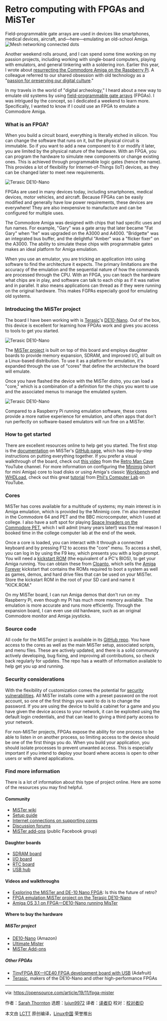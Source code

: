 [#]: collector: (lujun9972)
[#]: translator: ( )
[#]: reviewer: ( )
[#]: publisher: ( )
[#]: url: ( )
[#]: subject: (Retro computing with FPGAs and MiSTer)
[#]: via: (https://opensource.com/article/19/11/fpga-mister)
[#]: author: (Sarah Thornton https://opensource.com/users/sarah-thornton)

Retro computing with FPGAs and MiSTer
======
Field-programmable gate arrays are used in devices like smartphones,
medical devices, aircraft, and—here—emulating an old-school Amiga.
![Mesh networking connected dots][1]

Another weekend rolls around, and I can spend some time working on my passion projects, including working with single-board computers, playing with emulators, and general tinkering with a soldering iron. Earlier this year, I wrote about [resurrecting the Commodore Amiga on the Raspberry Pi][2]. A colleague referred to our shared obsession with old technology as a "[passion for preserving our digital culture][3]."

In my travels in the world of "digital archeology," I heard about a new way to emulate old systems by using [field-programmable gate arrays][4] (FPGAs). I was intrigued by the concept, so I dedicated a weekend to learn more. Specifically, I wanted to know if I could use an FPGA to emulate a Commodore Amiga.

### What is an FPGA?

When you build a circuit board, everything is literally etched in silicon. You can change the software that runs on it, but the physical circuit is immutable. So if you want to add a new component to it or modify it later, you are limited by the physical nature of the hardware. With an FPGA, you can program the hardware to simulate new components or change existing ones. This is achieved through programmable logic gates (hence the name). This provides a lot of flexibility for Internet-of-Things (IoT) devices, as they can be changed later to meet new requirements.

![Terasic DE10-Nano][5]

FPGAs are used in many devices today, including smartphones, medical devices, motor vehicles, and aircraft. Because FPGAs can be easily modified and generally have low power requirements, these devices are everywhere! They are also inexpensive to manufacture and can be configured for multiple uses.

The Commodore Amiga was designed with chips that had specific uses and fun names. For example, "Gary" was a gate array that later became "Fat Gary" when "he" was upgraded on the A3000 and A4000. "Bridgette" was an integrated bus buffer, and the delightful "Amber" was a "flicker fixer" on the A3000. The ability to simulate these chips with programmable gates makes an ideal platform for Amiga emulation.

When you use an emulator, you are tricking an application into using software to find the architecture it expects. The primary limitations are the accuracy of the emulation and the sequential nature of how the commands are processed through the CPU. With an FPGA, you can teach the hardware what chips are in play, and software can talk to each chip as if it was native and in parallel. It also means applications can thread as if they were running on the original hardware. This makes FGPAs especially good for emulating old systems.

### Introducing the MiSTer project

The board I have been working with is [Terasic][6]'s [DE10-Nano][7]. Out of the box, this device is excellent for learning how FPGAs work and gives you access to tools to get you started.

![Terasic DE10-Nano][8]

The [MiSTer project][9] is built on top of this board and employs daughter boards to provide memory expansion, SDRAM, and improved I/O, all built on a Linux-based distribution. To use it as a platform for emulation, it's expanded through the use of "cores" that define the architecture the board will emulate.

Once you have flashed the device with the MiSTer distro, you can load a "core," which is a combination of a definition for the chips you want to use and the associated menus to manage the emulated system.

![Terasic DE10-Nano][10]

Compared to a Raspberry Pi running emulation software, these cores provide a more native experience for emulation, and often apps that don't run perfectly on software-based emulators will run fine on a MiSTer.

### How to get started

There are excellent resources online to help get you started. The first stop is the [documentation][11] on MiSTer's [GitHub page][12], which has step-by-step instructions on putting everything together. If you prefer a visual walkthrough of the board, check out [this video][13] from the [Retro Man Cave][14] YouTube channel. For more information on configuring the [Minimig][15] (short for mini Amiga) core to load disks or using Amiga's classic [Workbench][16] and [WHDLoad][17], check out this great [tutorial][18] from [Phil's Computer Lab][19] on YouTube.

### Cores

MiSTer has cores available for a multitude of systems; my main interest is in Amiga emulation, which is provided by the Minimig core. I'm also interested in the Commodore 64 and PET and the BBC microcomputer, which I used at college. I also have a soft spot for playing [Space Invaders on the Commodore PET][20], which I will admit (many years later!) was the real reason I booked time in the college computer lab at the end of the week.

Once a core is loaded, you can interact with it through a connected keyboard and by pressing F12 to access the "core" menu. To access a shell, you can log in by using the F9 key, which presents you with a login prompt. You will need a [kickstart ROM][21] (the equivalent of a PC's BIOS), to get your Amiga running. You can obtain these from [Cloanto][22], which sells the [Amiga Forever][23] kickstart that contains the ROMs required to boot a system as well as games, demos, and hard drive files that can be used on your MiSTer. Store the kickstart ROM in the root of your SD card and name it "KICK.ROM."

On my MiSTer board, I can run Amiga demos that don't run on my Raspberry Pi, even though my Pi has much more memory available. The emulation is more accurate and runs more efficiently. Through the expansion board, I can even use old hardware, such as an original Commodore monitor and Amiga joysticks.

### Source code

All code for the MiSTer project is available in its [GitHub repo][12]. You have access to the cores as well as the main MiSTer setup, associated scripts, and menu files. These are actively updated, and there is a solid community actively developing, bug fixing, and improving all contributions, so check back regularly for updates. The repo has a wealth of information available to help get you up and running.

### Security considerations

With the flexibility of customization comes the potential for [security vulnerabilities][24]. All MiSTer installs come with a preset password on the root account, so one of the first things you want to do is to change the password. If you are using the device to build a cabinet for a game and you have given the device access to your network, it can be exploited using the default login credentials, and that can lead to giving a third party access to your network.

For non-MiSTer projects, FPGAs expose the ability for one process to be able to listen in on another process, so limiting access to the device should be one of the first things you do. When you build your application, you should isolate processes to prevent unwanted access. This is especially important if you intend to deploy your board where access is open to other users or with shared applications.

### Find more information

There is a lot of information about this type of project online. Here are some of the resources you may find helpful.

#### Community

  * [MiSTer wiki][9]
  * [Setup guide][11]
  * [Internet connections on supporting cores][25]
  * [Discussion forums][26]
  * [MiSTer add-ons][27] (public Facebook group)



#### Daughter boards

  * [SDRAM board][28]
  * [I/O board][29]
  * [RTC board][30]
  * [USB hub][31]



#### Videos and walkthroughs

  * [Exploring the MiSTer and DE-10 Nano FPGA][32]: Is this the future of retro?
  * [FPGA emulation MiSTer project on the Terasic DE10-Nano][33]
  * [Amiga OS 3.1 on FPGA—DE10-Nano running MisTer][34]



#### Where to buy the hardware

##### MiSTer project

  * [DE10-Nano][35] (Amazon)
  * [Ultimate Mister][36]
  * [MiSTer Add-ons][37]



##### Other FPGAs

  * [TinyFPGA BX—ICE40 FPGA development board with USB][38] (Adafruit)
  * [Terasic][6], makers of the DE10-Nano and other high-performance FPGAs



--------------------------------------------------------------------------------

via: https://opensource.com/article/19/11/fpga-mister

作者：[Sarah Thornton][a]
选题：[lujun9972][b]
译者：[译者ID](https://github.com/译者ID)
校对：[校对者ID](https://github.com/校对者ID)

本文由 [LCTT](https://github.com/LCTT/TranslateProject) 原创编译，[Linux中国](https://linux.cn/) 荣誉推出

[a]: https://opensource.com/users/sarah-thornton
[b]: https://github.com/lujun9972
[1]: https://opensource.com/sites/default/files/styles/image-full-size/public/lead-images/mesh_networking_dots_connected.png?itok=ovINTRR3 (Mesh networking connected dots)
[2]: https://opensource.com/article/19/3/amiga-raspberry-pi
[3]: https://www.linkedin.com/pulse/passion-preserving-digital-culture-%C3%B8ivind-ekeberg/
[4]: https://en.wikipedia.org/wiki/Field-programmable_gate_array
[5]: https://opensource.com/sites/default/files/uploads/image5_0.jpg (Terasic DE10-Nano)
[6]: https://www.terasic.com.tw/en/
[7]: https://www.terasic.com.tw/cgi-bin/page/archive.pl?Language=English&CategoryNo=165&No=1046
[8]: https://opensource.com/sites/default/files/uploads/image2_0.jpg (Terasic DE10-Nano)
[9]: https://github.com/MiSTer-devel/Main_MiSTer/wiki
[10]: https://opensource.com/sites/default/files/uploads/image1_0.jpg (Terasic DE10-Nano)
[11]: https://github.com/MiSTer-devel/Main_MiSTer/wiki/Setup-Guide
[12]: https://github.com/MiSTer-devel
[13]: https://www.youtube.com/watch?v=e5yPbzD-W-I&t=2s
[14]: https://www.youtube.com/channel/UCLEoyoOKZK0idGqSc6Pi23w
[15]: https://github.com/MiSTer-devel/Minimig-AGA_MiSTer
[16]: https://en.wikipedia.org/wiki/Workbench_%28AmigaOS%29
[17]: https://en.wikipedia.org/wiki/WHDLoad
[18]: https://www.youtube.com/watch?v=VFespp1adI0
[19]: https://www.youtube.com/channel/UCj9IJ2QvygoBJKSOnUgXIRA
[20]: https://www.youtube.com/watch?v=hqs6gIZbpxo
[21]: https://en.wikipedia.org/wiki/Kickstart_(Amiga)
[22]: https://cloanto.com/
[23]: https://www.amigaforever.com/
[24]: https://www.helpnetsecurity.com/2019/06/03/vulnerability-in-fpgas/
[25]: https://github.com/MiSTer-devel/Main_MiSTer/wiki/Internet-and-console-connection-from-supported-cores
[26]: http://www.atari-forum.com/viewforum.php?f=117
[27]: https://www.facebook.com/groups/251655042432052/
[28]: https://github.com/MiSTer-devel/Main_MiSTer/wiki/SDRAM-Board
[29]: https://github.com/MiSTer-devel/Main_MiSTer/wiki/IO-Board
[30]: https://github.com/MiSTer-devel/Main_MiSTer/wiki/RTC-board
[31]: https://github.com/MiSTer-devel/Main_MiSTer/wiki/USB-Hub-daughter-board
[32]: https://www.youtube.com/watch?v=e5yPbzD-W-I
[33]: https://www.youtube.com/watch?v=1jb8YPXc8DA
[34]: https://www.youtube.com/watch?v=tAz8VRAv7ig
[35]: https://www.amazon.com/Terasic-Technologies-P0496-DE10-Nano-Kit/dp/B07B89YHSB/
[36]: https://ultimatemister.com/
[37]: https://misteraddons.com/
[38]: https://www.adafruit.com/product/4038
